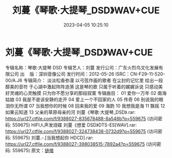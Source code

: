 ﻿---
title: 刘蔓《琴歌·大提琴_DSD》WAV+CUE
date: 2023-04-05 10:25:10
categories: WAV车载音乐、镜像
tags: 华语中文
---
# 刘蔓《琴歌·大提琴_DSD》WAV+CUE

专辑名称：琴歌·大提琴 DSD
专辑艺人：刘蔓
发行公司：广东火烈鸟文化发展有限公司
出    版：深圳音像公司
发行时间：2012-05-26
ISRC：CN-F29-11-520-00/A.J6
专辑简介：
淡淡松香弥漫 以弓弦作画的歌者 在尘封的记忆里
绘出一段醇美的音符 于心湖中激起阵阵涟漪
这是琴的歌 只属于听着的娓娓诉说 只感动美好灵魂的心灵触摸
只为你不愿分享的那段寂寞
专辑曲目：
01 爱你一万年
02 南海姑娘
03 我是不是该安静的走开
04 爱上一个不回家的人
05 传奇
06 别说我的眼泪你无所谓
07 当我想你的时候
08 回来我的爱
09 海韵
10 我想我是海
11 飘摇
12 如果云知道
13 父亲的草原母亲的河
刘蔓《琴歌·大提琴_DSD》.rar: https://url27.ctfile.com/f/9388027-835678488-8a548b?p=559675
(访问密码: 559675)
HIFI人声发烧碟 刘蔓《想爱 DSD》DTS-ES[WAV].rar: https://url27.ctfile.com/f/9388027-324738438-0732d9?p=559675
(访问密码: 559675)
刘蔓.-.[当我想起你 HDCD].rar: https://url27.ctfile.com/f/9388027-398038515-7892a4?p=559675
(访问密码: 559675)
原文：[链接](https://blog.sina.com.cn/s/blog_1647c7e76010311as.html)